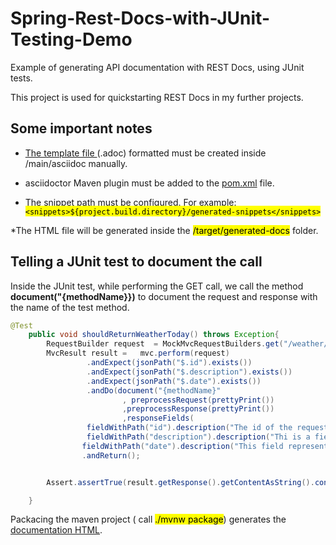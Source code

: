# Spring-Rest-Docs-with-JUnit-Testing-Demo
Example of generating API documentation with REST Docs, using JUnit tests. 

This project is used for quickstarting REST Docs in my further projects.

## Some important notes

* [The template file ](https://github.com/andrejj10/Spring-Rest-Docs-with-JUnit-Testing-Demo/blob/master/src/main/asciidoc/index.adoc ) (.adoc) formatted must be 
created inside /main/asciidoc manually.

* asciidoctor Maven plugin must be added to the [pom.xml](https://github.com/andrejj10/Spring-Rest-Docs-with-JUnit-Testing-Demo/blob/master/pom.xml) file.

* The snippet path must be configured. For example: <mark> ``` <snippets>${project.build.directory}/generated-snippets</snippets> ```</mark>

*The HTML file will be generated inside the <mark>/target/generated-docs</mark> folder.

## Telling a JUnit test to document the call

Inside the JUnit test, while performing the GET call, we call the method __document("{methodName}})__ to document the request and response with the name of
the test method.

```java
@Test
    public void shouldReturnWeatherToday() throws Exception{
        RequestBuilder request  = MockMvcRequestBuilders.get("/weather/today");
        MvcResult result =   mvc.perform(request)
                 .andExpect(jsonPath("$.id").exists())
                 .andExpect(jsonPath("$.description").exists())
                 .andExpect(jsonPath("$.date").exists())
                 .andDo(document("{methodName}"
                         , preprocessRequest(prettyPrint())
                         ,preprocessResponse(prettyPrint())
                         ,responseFields(
                 fieldWithPath("id").description("The id of the requested object"),
                 fieldWithPath("description").description("Thi is a field for description"),
                fieldWithPath("date").description("This field represents the given date"))))
                .andReturn();


        Assert.assertTrue(result.getResponse().getContentAsString().contains(LocalDate.now().toString())); // we want to assure that the date is correct

    }
```

Packacing the maven project ( call <mark>./mvnw package</mark>) generates the [documentation HTML](https://github.com/andrejj10/Spring-Rest-Docs-with-JUnit-Testing-Demo/blob/master/target/generated-docs/index.html).


